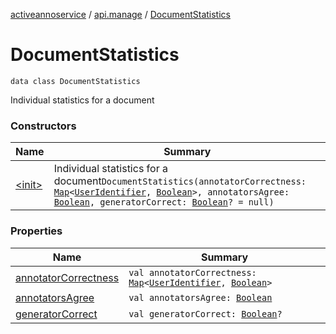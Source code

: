 [activeannoservice](../../index.md) / [api.manage](../index.md) / [DocumentStatistics](./index.md)

# DocumentStatistics

`data class DocumentStatistics`

Individual statistics for a document

### Constructors

| Name | Summary |
|---|---|
| [&lt;init&gt;](-init-.md) | Individual statistics for a document`DocumentStatistics(annotatorCorrectness: `[`Map`](https://kotlinlang.org/api/latest/jvm/stdlib/kotlin.collections/-map/index.html)`<`[`UserIdentifier`](../../project.userroles/-user-identifier.md)`, `[`Boolean`](https://kotlinlang.org/api/latest/jvm/stdlib/kotlin/-boolean/index.html)`>, annotatorsAgree: `[`Boolean`](https://kotlinlang.org/api/latest/jvm/stdlib/kotlin/-boolean/index.html)`, generatorCorrect: `[`Boolean`](https://kotlinlang.org/api/latest/jvm/stdlib/kotlin/-boolean/index.html)`? = null)` |

### Properties

| Name | Summary |
|---|---|
| [annotatorCorrectness](annotator-correctness.md) | `val annotatorCorrectness: `[`Map`](https://kotlinlang.org/api/latest/jvm/stdlib/kotlin.collections/-map/index.html)`<`[`UserIdentifier`](../../project.userroles/-user-identifier.md)`, `[`Boolean`](https://kotlinlang.org/api/latest/jvm/stdlib/kotlin/-boolean/index.html)`>` |
| [annotatorsAgree](annotators-agree.md) | `val annotatorsAgree: `[`Boolean`](https://kotlinlang.org/api/latest/jvm/stdlib/kotlin/-boolean/index.html) |
| [generatorCorrect](generator-correct.md) | `val generatorCorrect: `[`Boolean`](https://kotlinlang.org/api/latest/jvm/stdlib/kotlin/-boolean/index.html)`?` |
